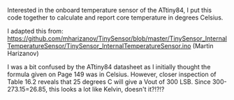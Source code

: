 Interested in the onboard temperature sensor of the ATtiny84, I put this code together to calculate and report core temperature in degrees Celsius.

I adapted this from: 
https://github.com/mharizanov/TinySensor/blob/master/TinySensor_InternalTemperatureSensor/TinySensor_InternalTemperatureSensor.ino
(Martin Harizanov)

I was a bit confused by the ATtiny84 datasheet as I initially thought the formula given on Page 149 was in Celsius. However, closer inspection of Table 16.2 reveals that 25 degrees C will give a Vout of 300 LSB.
Since 300-273.15=26.85, this looks a lot like Kelvin, doesn't it?!?!?

